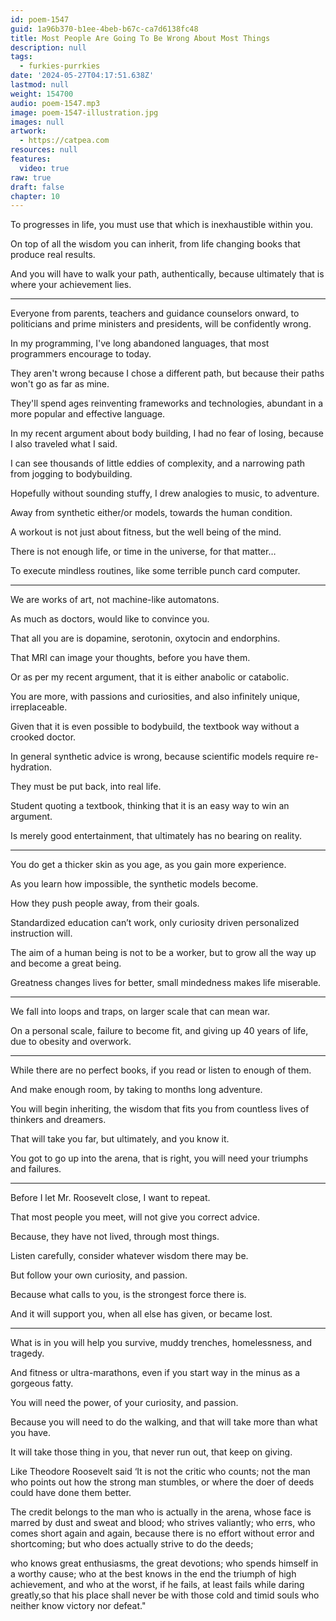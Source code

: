 ```yaml
---
id: poem-1547
guid: 1a96b370-b1ee-4beb-b67c-ca7d6138fc48
title: Most People Are Going To Be Wrong About Most Things
description: null
tags:
  - furkies-purrkies
date: '2024-05-27T04:17:51.638Z'
lastmod: null
weight: 154700
audio: poem-1547.mp3
image: poem-1547-illustration.jpg
images: null
artwork:
  - https://catpea.com
resources: null
features:
  video: true
raw: true
draft: false
chapter: 10
---
```


To progresses in life,
you must use that which is inexhaustible within you.

On top of all the wisdom you can inherit,
from life changing books that produce real results.

And you will have to walk your path, authentically,
because ultimately that is where your achievement lies.

---

Everyone from parents, teachers and guidance counselors onward,
to politicians and prime ministers and presidents, will be confidently wrong.

In my programming, I've long abandoned languages,
that most programmers encourage to today.

They aren't wrong because I chose a different path,
but because their paths won't go as far as mine.

They'll spend ages reinventing frameworks and technologies,
abundant in a more popular and effective language.

In my recent argument about body building,
I had no fear of losing, because I also traveled what I said.

I can see thousands of little eddies of complexity,
and a narrowing path from jogging to bodybuilding.

Hopefully without sounding stuffy,
I drew analogies to music, to adventure.

Away from synthetic either/or models,
towards the human condition.

A workout is not just about fitness,
but the well being of the mind.

There is not enough life,
or time in the universe, for that matter…

To execute mindless routines,
like some terrible punch card computer.

---

We are works of art,
not machine-like automatons.

As much as doctors,
would like to convince you.

That all you are is dopamine, serotonin,
oxytocin and endorphins.

That MRI can image your thoughts,
before you have them.

Or as per my recent argument,
that it is either anabolic or catabolic.

You are more, with passions and curiosities,
and also infinitely unique, irreplaceable.

Given that it is even possible to bodybuild,
the textbook way without a crooked doctor.

In general synthetic advice is wrong,
because scientific models require re-hydration.

They must be put back,
into real life.

Student quoting a textbook,
thinking that it is an easy way to win an argument.

Is merely good entertainment,
that ultimately has no bearing on reality.

---

You do get a thicker skin as you age,
as you gain more experience.

As you learn how impossible,
the synthetic models become.

How they push people away,
from their goals.

Standardized education can’t work,
only curiosity driven personalized instruction will.

The aim of a human being is not to be a worker,
but to grow all the way up and become a great being.

Greatness changes lives for better,
small mindedness makes life miserable.

---

We fall into loops and traps,
on larger scale that can mean war.

On a personal scale, failure to become fit,
and giving up 40 years of life, due to obesity and overwork.

---

While there are no perfect books,
if you read or listen to enough of them.

And make enough room,
by taking to months long adventure.

You will begin inheriting,
the wisdom that fits you from countless lives of thinkers and dreamers.

That will take you far,
but ultimately, and you know it.

You got to go up into the arena,
that is right, you will need your triumphs and failures.

---

Before I let Mr. Roosevelt close,
I want to repeat.

That most people you meet,
will not give you correct advice.

Because, they have not lived,
through most things.

Listen carefully,
consider whatever wisdom there may be.

But follow your own curiosity,
and passion.

Because what calls to you,
is the strongest force there is.

And it will support you,
when all else has given, or became lost.

---

What is in you will help you survive,
muddy trenches, homelessness, and tragedy.

And fitness or ultra-marathons,
even if you start way in the minus as a gorgeous fatty.

You will need the power,
of your curiosity, and passion.

Because you will need to do the walking,
and that will take more than what you have.

It will take those thing in you,
that never run out, that keep on giving.

Like Theodore Roosevelt said ‘It is not the critic who counts; not the man who points out how the strong man stumbles, or where the doer of deeds could have done them better.

The credit belongs to the man who is actually in the arena, whose face is marred by dust and sweat and blood; who strives valiantly; who errs, who comes short again and again, because there is no effort without error and shortcoming; but who does actually strive to do the deeds;

who knows great enthusiasms, the great devotions; who spends himself in a worthy cause; who at the best knows in the end the triumph of high achievement, and who at the worst, if he fails, at least fails while daring greatly,so that his place shall never be with those cold and timid souls who neither know victory nor defeat."
